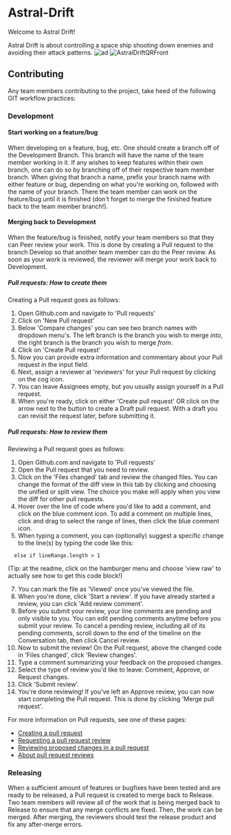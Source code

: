 # Astral-Drift
Welcome to Astral Drift!

Astral Drift is about controlling a space ship shooting down enemies and avoiding their attack patterns.
![ad](https://github.com/Mathijs-Marks/Astral-Drift/assets/57790446/b37d3061-0ab2-4c1a-be47-508c9bbbf33e)
![AstralDriftQRFront](https://github.com/Mathijs-Marks/Astral-Drift/assets/57790446/d1e1b1cd-30a7-4f01-a7a4-3cf222a4c621)

## Contributing
Any team members contributing to the project, take heed of the following GIT workflow practices:

### Development
#### Start working on a feature/bug
When developing on a feature, bug, etc. One should create a branch off of the Development Branch.
This branch will have the name of the team member working in it.
If any wishes to keep features within their own branch, one can do so by branching off of their respective team member branch.
When giving that branch a name, prefix your branch name with either feature or bug, depending on what you're working on, followed with the name of your branch.
There the team member can work on the feature/bug until it is finished (don't forget to merge the finished feature back to the team member branch!).

#### Merging back to Development
When the feature/bug is finished, notify your team members so that they can Peer review your work.
This is done by creating a Pull request to the branch Develop so that another team member can do the Peer review.
As soon as your work is reviewed, the reviewer will merge your work back to Development.

##### Pull requests: How to create them
Creating a Pull request goes as follows:
1. Open Github.com and navigate to 'Pull requests'
2. Click on 'New Pull request'
3. Below 'Compare changes' you can see two branch names with dropdown menu's. The left branch is the branch you wish to merge _into_, the right branch is the branch you wish to merge _from_.
4. Click on 'Create Pull request'
5. Now you can provide extra information and commentary about your Pull request in the input field.
6. Next, assign a reviewer at 'reviewers' for your Pull request by clicking on the cog icon.
7. You can leave Assignees empty, but you usually assign yourself in a Pull request.
8. When you're ready, click on either 'Create pull request' OR click on the arrow next to the button to create a Draft pull request. With a draft you can revisit the request later, before submitting it.

##### Pull requests: How to review them
Reviewing a Pull request goes as follows:
1. Open Github.com and navigate to 'Pull requests'
2. Open the Pull request that you need to review.
3. Click on the 'Files changed' tab and review the changed files. You can change the format of the diff view in this tab by clicking and choosing the unified or split view. The choice you make will apply when you view the diff for other pull requests. 
4. Hover over the line of code where you'd like to add a comment, and click on the blue comment icon. To add a comment on multiple lines, click and drag to select the range of lines, then click the blue comment icon. 
5. When typing a comment, you can (optionally) suggest a specific change to the line(s) by typing the code like this:

```suggestion
  else if lineRange.length > 1
```
(Tip: at the readme, click on the hamburger menu and choose 'view raw' to actually see how to get this code block!)

7. You can mark the file as 'Viewed' once you've viewed the file.
8. When you're done, click 'Start a review'. If you have already started a review, you can click 'Add review comment'.
9. Before you submit your review, your line comments are pending and only visible to you. You can edit pending comments anytime before you submit your review. To cancel a pending review, including all of its pending comments, scroll down to the end of the timeline on the Conversation tab, then click Cancel review.
10. Now to submit the review! On the Pull request, above the changed code in 'Files changed', click 'Review changes'.
11. Type a comment summarizing your feedback on the proposed changes. 
12. Select the type of review you'd like to leave: Comment, Approve, or Request changes.
13. Click 'Submit review'.
14. You're done reviewing! If you've left an Approve review, you can now start completing the Pull request. This is done by clicking 'Merge pull request'.

For more information on Pull requests, see one of these pages:
- [Creating a pull request](https://docs.github.com/en/pull-requests/collaborating-with-pull-requests/proposing-changes-to-your-work-with-pull-requests/creating-a-pull-request)
- [Requesting a pull request review](https://docs.github.com/en/pull-requests/collaborating-with-pull-requests/proposing-changes-to-your-work-with-pull-requests/requesting-a-pull-request-review)
- [Reviewing proposed changes in a pull request](https://docs.github.com/en/pull-requests/collaborating-with-pull-requests/reviewing-changes-in-pull-requests/reviewing-proposed-changes-in-a-pull-request)
- [About pull request reviews](https://docs.github.com/en/pull-requests/collaborating-with-pull-requests/reviewing-changes-in-pull-requests/about-pull-request-reviews)

### Releasing
When a sufficient amount of features or bugfixes have been tested and are ready to be released, a Pull request is created to merge back to Release.
Two team members will review all of the work that is being merged back to Release to ensure that any merge conflicts are fixed.
Then, the work can be merged. After merging, the reviewers should test the release product and fix any after-merge errors.
